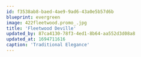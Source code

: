 ```yaml
---
id: f3538ab8-baed-4ae9-9ad6-43a0e5b57d6b
blueprint: evergreen
image: 422fleetwood.promo_.jpg
title: 'Fleetwood Deville'
updated_by: 87ca4130-78f3-4ed1-8b64-aa552d3d08a8
updated_at: 1694711616
caption: 'Traditional Elegance'
---
```


